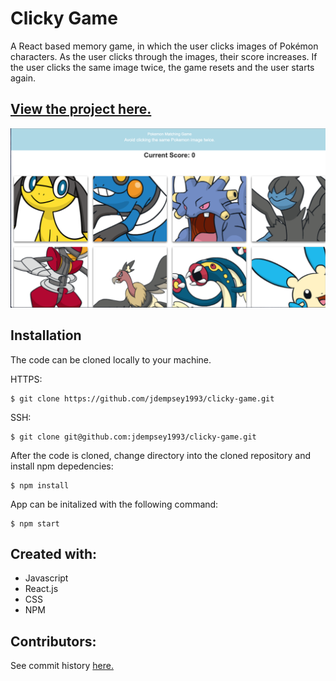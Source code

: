# Clicky Game
A React based memory game, in which the user clicks images of Pokémon characters. As the user clicks through the images, their score increases. If the user clicks the same image twice, the game resets and the user starts again. 

[View the project here.](https://click-game1993.herokuapp.com)
------

![Image of project](https://github.com/jdempsey1993/clicky-game/blob/master/Clicky%20Game.png)

Installation
---

The code can be cloned locally to your machine. 

HTTPS:
```
$ git clone https://github.com/jdempsey1993/clicky-game.git
```
SSH:
```
$ git clone git@github.com:jdempsey1993/clicky-game.git
```
After the code is cloned, change directory into the cloned repository and install npm depedencies:
```
$ npm install
```
App can be initalized with the following command:
```
$ npm start
``` 

Created with:
---
* Javascript 
* React.js
* CSS
* NPM


Contributors:
---
See commit history [here.](https://github.com/jdempsey1993/clicky-game/graphs/contributors)
 
